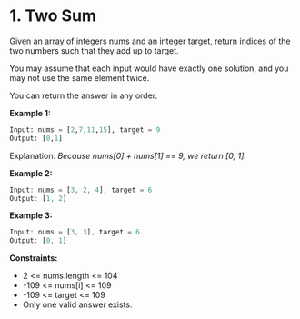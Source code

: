 # 1. Two Sum

Given an array of integers nums and an integer target, return indices of the two numbers such that they add up to
target.

You may assume that each input would have exactly one solution, and you may not use the same element twice.

You can return the answer in any order.

**Example 1:**
 
```python
Input: nums = [2,7,11,15], target = 9
Output: [0,1]
```

Explanation: _Because nums[0] + nums[1] == 9, we return [0, 1]._

**Example 2:**

```js
Input: nums = [3, 2, 4], target = 6
Output: [1, 2]
```

**Example 3:**

```js
Input: nums = [3, 3], target = 6
Output: [0, 1]
```

**Constraints:**

- 2 <= nums.length <= 104
- -109 <= nums[i] <= 109
- -109 <= target <= 109
- Only one valid answer exists.
